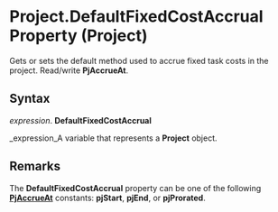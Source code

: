 
# Project.DefaultFixedCostAccrual Property (Project)

Gets or sets the default method used to accrue fixed task costs in the project. Read/write  **PjAccrueAt**.


## Syntax

 _expression_. **DefaultFixedCostAccrual**

 _expression_A variable that represents a  **Project** object.


## Remarks

The  **DefaultFixedCostAccrual** property can be one of the following **[PjAccrueAt](a86ac41f-9b7c-dd20-6d41-131b1c96af6b.md)** constants: **pjStart**,  **pjEnd**, or  **pjProrated**.

